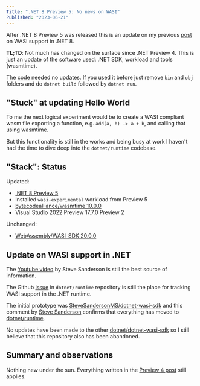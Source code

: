 ```yaml
---
Title: ".NET 8 Preview 5: No news on WASI"
Published: "2023-06-21"
---
```

After .NET 8 Preview 5 was released this is an update on my previous [post](blog/Webassembly-dotnet-8-hello-world/)
on WASI support in .NET 8.

**TL;TD**: Not much has changed on the surface since .NET Preview 4.
This is just an update of the software used: .NET SDK, workload and tools (wasmtime).

<!-- excerpt -->

The [code](https://github.com/henrikrxn/webassembly-experiments/tree/main/wasiconsole-hello-world)
needed no updates. If you used it before just remove `bin` and `obj` folders and
do `dotnet build` followed by `dotnet run`.

## "Stuck" at updating Hello World

To me the next logical experiment would be to create a WASI compliant wasm file
exporting a function, e.g. `add(a, b) -> a + b`, and calling that using wasmtime.

But this functionality is still in the works and being busy at work I haven't
had the time to dive deep into the `dotnet/runtime` codebase.

## "Stack": Status

Updated:

- [.NET 8 Preview 5](https://github.com/dotnet/core/blob/main/release-notes/8.0/preview/8.0.0-preview.5.md)
- Installed `wasi-experimental` workload from Preview 5
- [bytecodealliance/wasmtime 10.0.0](https://github.com/bytecodealliance/wasmtime/releases/tag/v10.0.0)
- Visual Studio 2022 Preview 17.7.0 Preview 2

Unchanged:

- [WebAssembly/WASI_SDK 20.0.0](https://github.com/WebAssembly/wasi-sdk/releases/tag/wasi-sdk-20)

## Update on WASI support in .NET

The [Youtube video](https://www.youtube.com/watch?v=gKX-cdqnb8I&ab_channel=stevensandersonuk)
by Steve Sanderson is still the best source of information.

The Github [issue](https://github.com/dotnet/runtime/issues/65895)
in `dotnet/runtime` repository is still the place for tracking WASI support
in the .NET runtime.

The initial prototype was [SteveSandersonMS/dotnet-wasi-sdk](https://github.com/SteveSandersonMS/dotnet-wasi-sdk/)
and this comment by [Steve Sanderson](https://github.com/SteveSandersonMS/dotnet-wasi-sdk/issues/11#issuecomment-1576276533)
confirms that everything has moved to [dotnet/runtime](https://github.com/dotnet/runtime/).

No updates have been made to the other [dotnet/dotnet-wasi-sdk](https://github.com/dotnet/dotnet-wasi-sdk/)
so I still believe that this repository also has been abandoned.

## Summary and observations

Nothing new under the sun. Everything written in the [Preview 4 post](../Webassembly-dotnet-8-hello-world/)
still applies.
